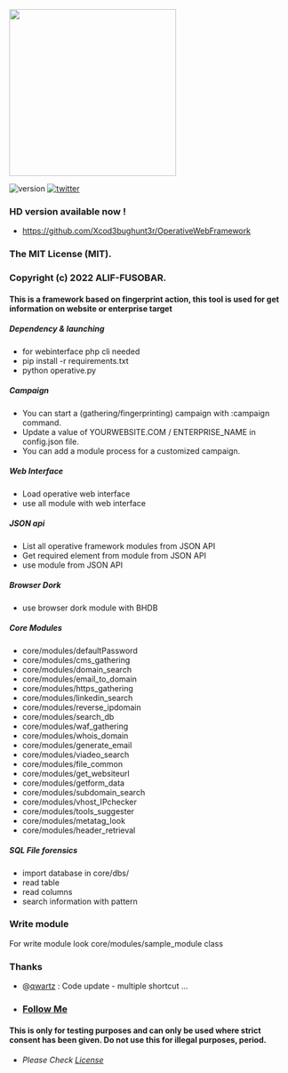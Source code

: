 <img src="https://image.ibb.co/fuPpQd/logo_operative.png" width="300">

![version](https://img.shields.io/badge/version-2.0a-red.svg) [![twitter](https://img.shields.io/badge/twitter-@graniet75-blue.svg)](https://twitter.com/Xcod3bughunt3r)

### HD version available now !
* https://github.com/Xcod3bughunt3r/OperativeWebFramework

### The MIT License (MIT).
### Copyright (c) 2022 ALIF-FUSOBAR.
#### This is a framework based on fingerprint action, this tool is used for get information on website or enterprise target

##### Dependency & launching
+ for webinterface php cli needed
+ pip install -r requirements.txt
+ python operative.py

##### Campaign

+ You can start a (gathering/fingerprinting) campaign with :campaign command.
+ Update a value of YOURWEBSITE.COM / ENTERPRISE_NAME in config.json file.
+ You can add a module process for a customized campaign.

##### Web Interface

+ Load operative web interface
+ use all module with web interface

##### JSON api

+ List all operative framework modules from JSON API
+ Get required element from module from JSON API
+ use module from JSON API


##### Browser Dork

+ use browser dork module with BHDB

##### Core Modules

+ core/modules/defaultPassword
+ core/modules/cms_gathering
+ core/modules/domain_search
+ core/modules/email_to_domain
+ core/modules/https_gathering
+ core/modules/linkedin_search
+ core/modules/reverse_ipdomain
+ core/modules/search_db
+ core/modules/waf_gathering
+ core/modules/whois_domain
+ core/modules/generate_email
+ core/modules/viadeo_search
+ core/modules/file_common
+ core/modules/get_websiteurl
+ core/modules/getform_data
+ core/modules/subdomain_search
+ core/modules/vhost_IPchecker
+ core/modules/tools_suggester
+ core/modules/metatag_look
+ core/modules/header_retrieval

##### SQL File forensics
+ import database in core/dbs/
+ read table
+ read columns
+ search information with pattern

### Write module

For write module look core/modules/sample_module class

### Thanks

+ @[qwartz](http://github.com/qwartz) : Code update - multiple shortcut ...

+ ### [Follow Me](https://github.com/Xcod3bughunt3r/OperativeWebFramework/blob/main/HACKILLYOURNET.md)

#### This is only for testing purposes and can only be used where strict consent has been given. Do not use this for illegal purposes, period.

+ ###### Please Check [License](https://github.com/Xcod3bughunt3r/OperativeWebFramework/blob/main/LICENSE)
